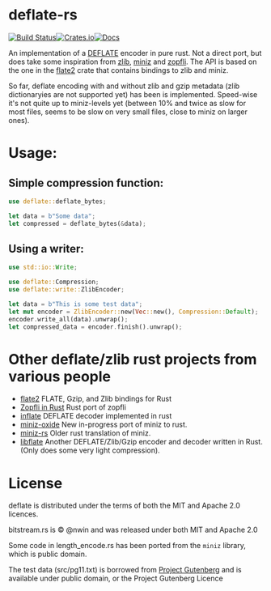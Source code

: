 # deflate-rs

[![Build Status](https://travis-ci.org/oyvindln/deflate-rs.svg)](https://travis-ci.org/oyvindln/deflate-rs)[![Crates.io](https://img.shields.io/crates/v/deflate.svg)](https://crates.io/crates/deflate)[![Docs](https://docs.rs/deflate/badge.svg)](https://docs.rs/deflate)


An implementation of a [DEFLATE](http://www.gzip.org/zlib/rfc-deflate.html) encoder in pure rust. Not a direct port, but does take some inspiration from [zlib](http://www.zlib.net/), [miniz](https://github.com/richgel999/miniz) and [zopfli](https://github.com/google/zopfli). The API is based on the one in the [flate2](https://crates.io/crates/flate2) crate that contains bindings to zlib and miniz.

So far, deflate encoding with and without zlib and gzip metadata (zlib dictionaryies are not supported yet) has been is implemented. Speed-wise it's not quite up to miniz-levels yet (between 10% and twice as slow for most files, seems to be slow on very small files, close to miniz on larger ones).

# Usage:
## Simple compression function:
``` rust
use deflate::deflate_bytes;

let data = b"Some data";
let compressed = deflate_bytes(&data);
```

## Using a writer:

``` rust
use std::io::Write;

use deflate::Compression;
use deflate::write::ZlibEncoder;

let data = b"This is some test data";
let mut encoder = ZlibEncoder::new(Vec::new(), Compression::Default);
encoder.write_all(data).unwrap();
let compressed_data = encoder.finish().unwrap();
```

# Other deflate/zlib rust projects from various people
* [flate2](http://alexcrichton.com/flate2-rs/flate2/index.html) FLATE, Gzip, and Zlib bindings for Rust
* [Zopfli in Rust](https://github.com/carols10cents/zopfli) Rust port of zopfli
* [inflate](https://github.com/PistonDevelopers/inflate) DEFLATE decoder implemented in rust
* [miniz-oxide](https://github.com/Frommi/miniz_oxide) New in-progress port of miniz to rust.
* [miniz-rs](https://github.com/alexchandel/miniz-rs) Older rust translation of miniz.
* [libflate](https://github.com/sile/libflate) Another DEFLATE/Zlib/Gzip encoder and decoder written in Rust. (Only does some very light compression).

# License
deflate is distributed under the terms of both the MIT and Apache 2.0 licences.

bitstream.rs is © @nwin and was released under both MIT and Apache 2.0

Some code in length_encode.rs has been ported from the `miniz` library, which is public domain.

The test data (src/pg11.txt) is borrowed from [Project Gutenberg](https://www.gutenberg.org/ebooks/11) and is available under public domain, or the Project Gutenberg Licence
